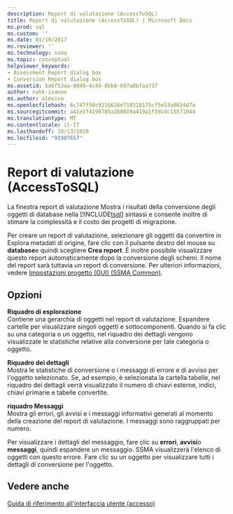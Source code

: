 ```yaml
---
description: Report di valutazione (AccessToSQL)
title: Report di valutazione (AccessToSQL) | Microsoft Docs
ms.prod: sql
ms.custom: ''
ms.date: 01/19/2017
ms.reviewer: ''
ms.technology: ssma
ms.topic: conceptual
helpviewer_keywords:
- Assessment Report dialog box
- Conversion Report dialog box
ms.assetid: ba6f53aa-0049-4c49-8bb8-607a8bfaa737
author: nahk-ivanov
ms.author: alexiva
ms.openlocfilehash: 6c747f50c9216626e710318175cf5e53a0624d7a
ms.sourcegitcommit: a41e1f4199785a2b8019a419a1f3dcdc15571044
ms.translationtype: MT
ms.contentlocale: it-IT
ms.lasthandoff: 10/13/2020
ms.locfileid: "91987657"
---
```

# <a name="assessment-report-accesstosql"></a>Report di valutazione (AccessToSQL)
La finestra report di valutazione Mostra i risultati della conversione degli oggetti di database nella [!INCLUDE[tsql](../../includes/tsql-md.md)] sintassi e consente inoltre di stimare la complessità e il costo dei progetti di migrazione.  
  
Per creare un report di valutazione, selezionare gli oggetti da convertire in Esplora metadati di origine, fare clic con il pulsante destro del mouse su **database**e quindi scegliere **Crea report**. È inoltre possibile visualizzare questo report automaticamente dopo la conversione degli schemi. Il nome del report sarà tuttavia un report di conversione. Per ulteriori informazioni, vedere [Impostazioni progetto (GUI) (SSMA Common)](../sybase/project-settings-gui-sybasetosql.md).  
  
## <a name="options"></a>Opzioni  
**Riquadro di esplorazione**  
Contiene una gerarchia di oggetti nel report di valutazione. Espandere cartelle per visualizzare singoli oggetti e sottocomponenti. Quando si fa clic su una categoria o un oggetto, nel riquadro dei dettagli vengono visualizzate le statistiche relative alla conversione per tale categoria o oggetto.  
  
**Riquadro dei dettagli**  
Mostra le statistiche di conversione o i messaggi di errore e di avviso per l'oggetto selezionato. Se, ad esempio, è selezionata la cartella tabelle, nel riquadro dei dettagli verrà visualizzato il numero di chiavi esterne, indici, chiavi primarie e tabelle convertite.  
  
**riquadro Messaggi**  
Mostra gli errori, gli avvisi e i messaggi informativi generati al momento della creazione del report di valutazione. I messaggi sono raggruppati per numero.  
  
Per visualizzare i dettagli del messaggio, fare clic su **errori**, **avvisi**o **messaggi**, quindi espandere un messaggio. SSMA visualizzerà l'elenco di oggetti con questo errore. Fare clic su un oggetto per visualizzare tutti i dettagli di conversione per l'oggetto.  
  
## <a name="see-also"></a>Vedere anche  
[Guida di riferimento all'interfaccia utente (accesso)](./user-interface-reference-accesstosql.md)  
